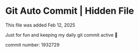 # Git Auto Commit | Hidden File

This file was added Feb 12, 2025

Just for fun and keeping my daily git commit active 🤪

commit number: 1932729
